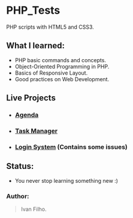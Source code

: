 # PHP_Tests
PHP scripts with HTML5 and CSS3.

<!-- ## Motivation: -->
<!-- * One day I wake up and decided to learn PHP. I thought that by doing this I could review HTML and CSS along the way. -->

## What I learned:
* PHP basic commands and concepts.
* Object-Oriented Programming in PHP.
* Basics of Responsive Layout.
* Good practices on Web Development.

## Live Projects
* ### [Agenda](http://ivanfilho21.000webhostapp.com/agenda/index.php)
* ### [Task Manager](https://ivanfilho21.000webhostapp.com/index.php)
* ### [Login System](https://ivanfilho21.000webhostapp.com/auth/index.php) (Contains some issues)

## Status:
* You never stop learning something new :)

### Author:
> Ivan Filho.

